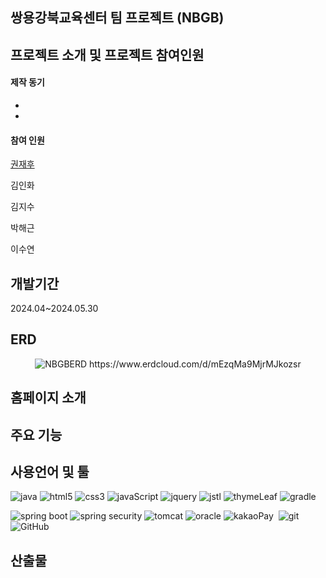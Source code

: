 ## 쌍용강북교육센터 팀 프로젝트 (NBGB)

## 프로젝트 소개 및 프로젝트 참여인원
  <h4>제작 동기</h4>
    
  *  
  
  * 
          
  <h4>참여 인원</h4>
  <p align="left">
    <a href="https://github.com/KwonJaeHoo">권재후</a>
  </p> 
  <p align="left">
    <a>김인화</a>
  </p> 
  <p align="left">
    <a>김지수</a>
  </p> 
  <p align="left">
    <a>박해근</a>
  </p>
  <p align="left">
    <a>이수연</a>
  </p>
  
## 개발기간

  <p align="left">
    <a>2024.04~2024.05.30</a>
  </p>

## ERD
  <p align="center">
    <img alt="NBGBERD" src="https://github.com/user-attachments/assets/a9ac0821-3c93-404f-8a9a-f163dcac7cd7"/>
    https://www.erdcloud.com/d/mEzqMa9MjrMJkozsr
  </p>

## 홈페이지 소개




  
## 주요 기능

      

## 사용언어 및 툴

<p align="left">
  <img alt="java" src="https://img.shields.io/badge/Java-ED8B00?style=for-the-badge&logo=openjdk&logoColor=white"/>
  <img alt="html5" src="https://img.shields.io/badge/HTML5-E34F26?style=for-the-badge&logo=html5&logoColor=white"/>
  <img alt="css3" src="https://img.shields.io/badge/css3-1572B6?style=for-the-badge&logo=css3&logoColor=white" />
  <img alt="javaScript" src="https://img.shields.io/badge/Java%20Script-F7DF1E?style=for-the-badge&logo=JavaScript&logoColor=white"/>
  <img alt="jquery" src="https://img.shields.io/badge/jQuery-0769AD?style=for-the-badge&logo=jquery&logoColor=white"/>
  
  <img alt="jstl" src="https://img.shields.io/badge/jstl-000000?style=for-the-badge&logo=jstl&logoColor=white" />
  <img alt="thymeLeaf" src="https://img.shields.io/badge/thymeleaf-005F0F?style=for-the-badge&logo=thymeleaf&logoColor=white" />
  <img alt="gradle" src="https://img.shields.io/badge/Gradle-02303A.svg?style=for-the-badge&logo=Gradle&logoColor=white"/>
</p>

<p align="left">
  <img alt="spring boot" src="https://img.shields.io/badge/Spring%20Boot-6DB33F?style=for-the-badge&logo=Spring%20Boot&logoColor=white"/>
  <img alt="spring security" src="https://img.shields.io/badge/Spring_Security-6DB33F?style=for-the-badge&logo=Spring-Security&logoColor=white"/>
  <img alt="tomcat" src="https://img.shields.io/badge/apache%20tomcat-F8DC75?style=for-the-badge&logo=apachetomcat&logoColor=white"/>
  <img alt="oracle" src="https://img.shields.io/badge/Oracle-F80000?style=for-the-badge&logo=oracle&logoColor=black"/>
  <img alt="kakaoPay" src="https://img.shields.io/badge/kakaoPay-FFCD00?style=for-the-badge&logo=kakao&logoColor=black"/>
  
  <img alt="" />
  
   <img alt="git" src="https://img.shields.io/badge/GIT-E44C30?style=for-the-badge&logo=git&logoColor=white"/>
   <img alt="GitHub" src="https://img.shields.io/badge/GitHub-100000?style=for-the-badge&logo=github&logoColor=white"/> 
</p>

## 산출물


